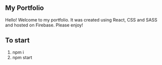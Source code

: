 ## My Portfolio
Hello! Welcome to my portfolio. It was created using React, CSS and SASS and hosted on Firebase. Please enjoy!

## To start
1. npm i
2. npm start
